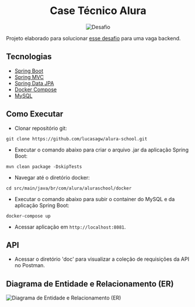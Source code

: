 <h1 align="center">
  Case Técnico Alura
</h1>

<p align="center">
 <img src="https://img.shields.io/static/v1?label=Tipo&message=Desafio&color=8257E5&labelColor=000000" alt="Desafio" />
</p>

Projeto elaborado para solucionar [esse desafio](https://drive.google.com/file/d/11Cz8dviGSYwUpMqwnAneuIQ8LSGB6ngU/view?usp=sharing) para uma vaga backend.

## Tecnologias

- [Spring Boot](https://spring.io/projects/spring-boot)
- [Spring MVC](https://docs.spring.io/spring-framework/docs/3.2.x/spring-framework-reference/html/mvc.html)
- [Spring Data JPA](https://spring.io/projects/spring-data-jpa)
- [Docker Compose](https://docs.docker.com/compose/)
- [MySQL](https://www.mysql.com/)

## Como Executar

- Clonar repositório git:
```
git clone https://github.com/lucasagw/alura-school.git
```
- Executar o comando abaixo para criar o arquivo .jar da aplicação Spring Boot:
```
mvn clean package -DskipTests
```
- Navegar até o diretório docker:
```
cd src/main/java/br/com/alura/aluraschool/docker
```
- Executar o comando abaixo para subir o container do MySQL e da aplicação Spring Boot:
```
docker-compose up
```
- Acessar aplicação em `http://localhost:8081`.

## API

- Acessar o diretório 'doc' para visualizar a coleção de requisições da API no Postman.

## Diagrama de Entidade e Relacionamento (ER)

![Diagrama de Entidade e Relacionamento (ER)](https://i.ibb.co/hHDCNtX/aluraschool.png)



